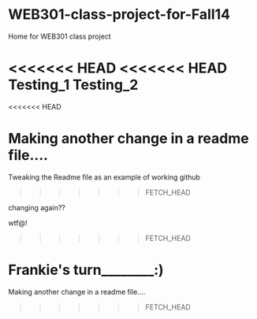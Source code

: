 WEB301-class-project-for-Fall14
===============================

Home for WEB301 class project 

<<<<<<< HEAD
<<<<<<< HEAD
Testing_1
Testing_2
=======
<<<<<<< HEAD

Making another change in a readme file....
=======
Tweaking the Readme file as an example of working github
>>>>>>> FETCH_HEAD


changing again??



wtf@!
>>>>>>> FETCH_HEAD


Frankie's turn________:)
=======

Making another change in a readme file....
>>>>>>> FETCH_HEAD
